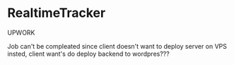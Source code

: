 # RealtimeTracker
UPWORK


Job can't be compleated since client doesn't want to deploy server on VPS insted, client want's do deploy backend to wordpres???
